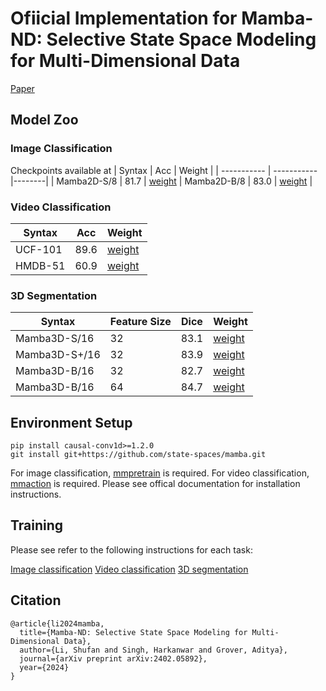 # Ofiicial Implementation for Mamba-ND: Selective State Space Modeling for Multi-Dimensional Data

[Paper](https://arxiv.org/abs/2402.05892)

## Model Zoo

### Image Classification 
Checkpoints available at
| Syntax      | Acc         | Weight |
| ----------- | ----------- |--------| 
| Mamba2D-S/8 | 81.7     | [weight](https://huggingface.co/jacklishufan/Mamba-ND/blob/main/in1k/mamba2d_s.pth)
| Mamba2D-B/8 |  83.0   |   [weight](https://huggingface.co/jacklishufan/Mamba-ND/blob/main/in1k/mamba2d_b.pth) |

### Video Classification 

| Syntax      | Acc | Weight |
| ----------- | ----------- | ----------- |
| UCF-101    | 89.6       |[weight](https://huggingface.co/jacklishufan/Mamba-ND/blob/main/video/ucf101/ucf101.pth)
| HMDB-51 |  60.9  | [weight](https://huggingface.co/jacklishufan/Mamba-ND/blob/main/video/hmdb51/hmdb51.pth)

### 3D Segmentation
| Syntax      | Feature Size |  Dice         | Weight |
| ----------- | ----------- |  ----------- |--------| 
| Mamba3D-S/16 |32|  83.1  |   [weight](https://huggingface.co/jacklishufan/Mamba-ND/blob/main/btcv/mamband-s.pt) |
| Mamba3D-S+/16 |32|  83.9  |   [weight](https://huggingface.co/jacklishufan/Mamba-ND/blob/main/btcv/mamband-s_plus.pt) |
| Mamba3D-B/16 |32|  82.7  |   [weight](https://huggingface.co/jacklishufan/Mamba-ND/blob/main/btcv/mamband-b-32.pt) |
| Mamba3D-B/16 |64|  84.7  |   [weight](https://huggingface.co/jacklishufan/Mamba-ND/blob/main/btcv/mamband-b-64.pt) |

## Environment Setup


```
pip install causal-conv1d>=1.2.0
git install git+https://github.com/state-spaces/mamba.git
```

For image classification, [mmpretrain](https://mmpretrain.readthedocs.io/en/latest/) is required. For video classification, [mmaction](https://mmpretrain.readthedocs.io/en/latest/) is required.  Please see offical documentation for installation instructions.


## Training

Please see refer to the following instructions for each task:

[Image classification](image_classification/readme.MD)
[Video classification](video_classification/readme.MD)
[3D segmentation](btcv/readme.MD)

## Citation
```
@article{li2024mamba,
  title={Mamba-ND: Selective State Space Modeling for Multi-Dimensional Data},
  author={Li, Shufan and Singh, Harkanwar and Grover, Aditya},
  journal={arXiv preprint arXiv:2402.05892},
  year={2024}
}
```
